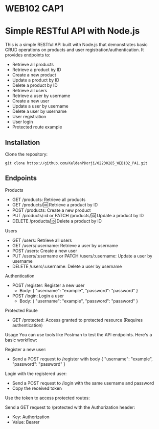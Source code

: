 # WEB102 CAP1
# Simple RESTful API with Node.js

This is a simple RESTful API built with Node.js that demonstrates basic CRUD operations on products and user registration/authentication. It provides endpoints to:

- Retrieve all products
- Retrieve a product by ID
- Create a new product
- Update a product by ID
- Delete a product by ID
- Retrieve all users
- Retrieve a user by username
- Create a new user
- Update a user by username
- Delete a user by username
- User registration
- User login
- Protected route example

## Installation

Clone the repository:

    git clone https://github.com/KeldenPDorji/02230285_WEB102_PA1.git

## Endpoints
Products

* GET /products: Retrieve all products
* GET /products/:id: Retrieve a product by ID
* POST /products: Create a new product
* PUT /products/:id or PATCH /products/:id: Update a product by ID
* DELETE /products/:id: Delete a product by ID

Users

* GET /users: Retrieve all users
* GET /users/:username: Retrieve a user by username
* POST /users: Create a new user
* PUT /users/:username or PATCH /users/:username: Update a user by username
* DELETE /users/:username: Delete a user by username

Authentication
* POST /register: Register a new user
    * Body: { "username": "example", "password": "password" }
* POST /login: Login a user
    * Body: { "username": "example", "password": "password" }

Protected Route
* GET /protected: Access granted to protected resource (Requires authentication)

Usage
You can use tools like Postman to test the API endpoints. Here's a basic workflow:

Register a new user:

* Send a POST request to /register with body { "username": "example", "password": "password" }

Login with the registered user:

* Send a POST request to /login with the same username and password
* Copy the received token

Use the token to access protected routes:

Send a GET request to /protected with the Authorization header:
* Key: Authorization
* Value: Bearer <token>